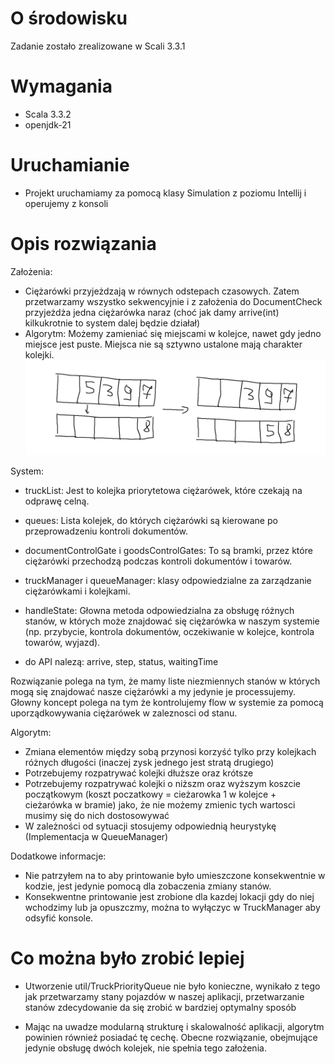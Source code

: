 
# O środowisku
Zadanie zostało zrealizowane w Scali 3.3.1

# Wymagania

- Scala 3.3.2
- openjdk-21

# Uruchamianie

- Projekt uruchamiamy za pomocą klasy Simulation z poziomu Intellij i operujemy z konsoli

# Opis rozwiązania

Założenia:
- Ciężarówki przyjeżdzają w równych odstepach czasowych. Zatem przetwarzamy wszystko sekwencyjnie i z założenia do DocumentCheck przyjeżdża jedna ciężarówka naraz (choć jak damy arrive(int) kilkukrotnie to system dalej będzie działał)
- Algorytm: Możemy zamieniać się miejscami w kolejce, nawet gdy jedno miejsce jest puste. Miejsca nie są sztywno ustalone mają charakter kolejki.
  ![Kolejka](algorytm.png)

System:

- truckList: Jest to kolejka priorytetowa ciężarówek, które czekają na odprawę celną.

- queues: Lista kolejek, do których ciężarówki są kierowane po przeprowadzeniu kontroli dokumentów.

- documentControlGate i goodsControlGates: To są bramki, przez które ciężarówki przechodzą podczas kontroli dokumentów i towarów.

- truckManager i queueManager: klasy odpowiedzialne za zarządzanie ciężarówkami i kolejkami.

- handleState: Głowna metoda odpowiedzialna za obsługę różnych stanów, w których może znajdować się ciężarówka w naszym systemie (np. przybycie, kontrola dokumentów, oczekiwanie w kolejce, kontrola towarów, wyjazd).

- do API nalezą: arrive, step, status, waitingTime

Rozwiązanie polega na tym, że mamy liste niezmiennych stanów w których mogą się znajdować nasze ciężarówki a my jedynie je processujemy. Głowny koncept polega na tym że kontrolujemy flow w systemie za pomocą uporządkowywania ciężarówek w zaleznosci od stanu.



Algorytm:
  - Zmiana elementów między sobą przynosi korzyść tylko przy kolejkach różnych długości (inaczej zysk jednego jest stratą drugiego)
  - Potrzebujemy rozpatrywać kolejki dłuższe oraz krótsze
  - Potrzebujemy rozpatrywać kolejki o niższm oraz wyższym koszcie początkowym (koszt poczatkowy = cieżarowka 1 w kolejce + cieżarówka w bramie) jako, że nie możemy zmienic tych wartosci musimy się do nich dostosowywać
  - W zależności od sytuacji stosujemy odpowiednią heurystykę (Implementacja w QueueManager)


Dodatkowe informacje:
- Nie patrzyłem na to aby printowanie było umieszczone konsekwentnie w kodzie, jest jedynie pomocą dla zobaczenia zmiany stanów.
- Konsekwentne printowanie jest zrobione dla kazdej lokacji gdy do niej wchodzimy lub ja opuszczmy, można to wyłączyc w TruckManager aby odsyfić konsole.

# Co można było zrobić lepiej

- Utworzenie util/TruckPriorityQueue nie było konieczne, wynikało z tego jak przetwarzamy stany pojazdów w naszej aplikacji, przetwarzanie stanów zdecydowanie da się zrobić w bardziej optymalny sposób 

- Mając na uwadze modularną strukturę i skalowalność aplikacji, algorytm powinien również posiadać tę cechę. Obecne rozwiązanie, obejmujące jedynie obsługę dwóch kolejek, nie spełnia tego założenia.
